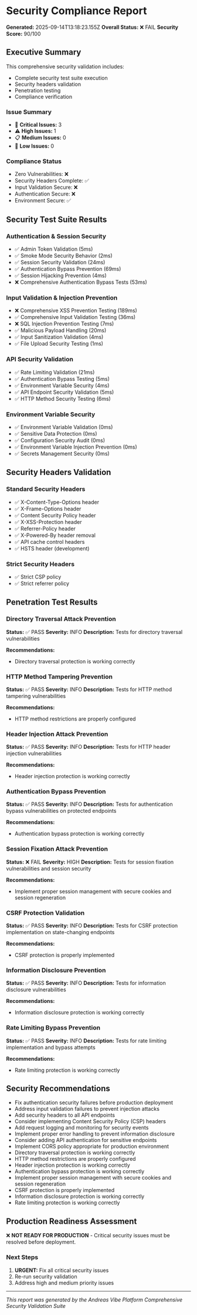 
# Security Compliance Report

**Generated:** 2025-09-14T13:18:23.155Z
**Overall Status:** ❌ FAIL
**Security Score:** 90/100

## Executive Summary

This comprehensive security validation includes:
- Complete security test suite execution
- Security headers validation
- Penetration testing
- Compliance verification

### Issue Summary
- 🚨 **Critical Issues:** 3
- ⚠️ **High Issues:** 1
- 📋 **Medium Issues:** 0
- 📝 **Low Issues:** 0

### Compliance Status
- Zero Vulnerabilities: ❌
- Security Headers Complete: ✅
- Input Validation Secure: ❌
- Authentication Secure: ❌
- Environment Secure: ✅

## Security Test Suite Results

### Authentication & Session Security
- ✅ Admin Token Validation (5ms)
- ✅ Smoke Mode Security Behavior (2ms)
- ✅ Session Security Validation (24ms)
- ✅ Authentication Bypass Prevention (69ms)
- ✅ Session Hijacking Prevention (4ms)
- ❌ Comprehensive Authentication Bypass Tests (53ms)

### Input Validation & Injection Prevention
- ❌ Comprehensive XSS Prevention Testing (189ms)
- ✅ Comprehensive Input Validation Testing (36ms)
- ❌ SQL Injection Prevention Testing (7ms)
- ✅ Malicious Payload Handling (20ms)
- ✅ Input Sanitization Validation (4ms)
- ✅ File Upload Security Testing (1ms)

### API Security Validation
- ✅ Rate Limiting Validation (21ms)
- ✅ Authentication Bypass Testing (5ms)
- ✅ Environment Variable Security (4ms)
- ✅ API Endpoint Security Validation (5ms)
- ✅ HTTP Method Security Testing (6ms)

### Environment Variable Security
- ✅ Environment Variable Validation (0ms)
- ✅ Sensitive Data Protection (0ms)
- ✅ Configuration Security Audit (0ms)
- ✅ Environment Variable Injection Prevention (0ms)
- ✅ Secrets Management Security (0ms)

## Security Headers Validation

### Standard Security Headers
- ✅ X-Content-Type-Options header
- ✅ X-Frame-Options header
- ✅ Content Security Policy header
- ✅ X-XSS-Protection header
- ✅ Referrer-Policy header
- ✅ X-Powered-By header removal
- ✅ API cache control headers
- ✅ HSTS header (development)

### Strict Security Headers
- ✅ Strict CSP policy
- ✅ Strict referrer policy

## Penetration Test Results

### Directory Traversal Attack Prevention
**Status:** ✅ PASS
**Severity:** INFO
**Description:** Tests for directory traversal vulnerabilities

**Recommendations:**
- Directory traversal protection is working correctly

### HTTP Method Tampering Prevention
**Status:** ✅ PASS
**Severity:** INFO
**Description:** Tests for HTTP method tampering vulnerabilities

**Recommendations:**
- HTTP method restrictions are properly configured

### Header Injection Attack Prevention
**Status:** ✅ PASS
**Severity:** INFO
**Description:** Tests for HTTP header injection vulnerabilities

**Recommendations:**
- Header injection protection is working correctly

### Authentication Bypass Prevention
**Status:** ✅ PASS
**Severity:** INFO
**Description:** Tests for authentication bypass vulnerabilities on protected endpoints

**Recommendations:**
- Authentication bypass protection is working correctly

### Session Fixation Attack Prevention
**Status:** ❌ FAIL
**Severity:** HIGH
**Description:** Tests for session fixation vulnerabilities and session security

**Recommendations:**
- Implement proper session management with secure cookies and session regeneration

### CSRF Protection Validation
**Status:** ✅ PASS
**Severity:** INFO
**Description:** Tests for CSRF protection implementation on state-changing endpoints

**Recommendations:**
- CSRF protection is properly implemented

### Information Disclosure Prevention
**Status:** ✅ PASS
**Severity:** INFO
**Description:** Tests for information disclosure vulnerabilities

**Recommendations:**
- Information disclosure protection is working correctly

### Rate Limiting Bypass Prevention
**Status:** ✅ PASS
**Severity:** INFO
**Description:** Tests for rate limiting implementation and bypass attempts

**Recommendations:**
- Rate limiting protection is working correctly


## Security Recommendations

- Fix authentication security failures before production deployment
- Address input validation failures to prevent injection attacks
- Add security headers to all API endpoints
- Consider implementing Content Security Policy (CSP) headers
- Add request logging and monitoring for security events
- Implement proper error handling to prevent information disclosure
- Consider adding API authentication for sensitive endpoints
- Implement CORS policy appropriate for production environment
- Directory traversal protection is working correctly
- HTTP method restrictions are properly configured
- Header injection protection is working correctly
- Authentication bypass protection is working correctly
- Implement proper session management with secure cookies and session regeneration
- CSRF protection is properly implemented
- Information disclosure protection is working correctly
- Rate limiting protection is working correctly

## Production Readiness Assessment

❌ **NOT READY FOR PRODUCTION** - Critical security issues must be resolved before deployment.

### Next Steps
1. **URGENT:** Fix all critical security issues
2. Re-run security validation
3. Address high and medium priority issues

---
*This report was generated by the Andreas Vibe Platform Comprehensive Security Validation Suite*

